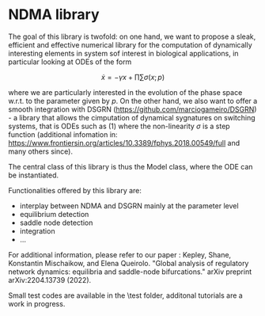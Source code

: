 # NDMA library

The goal of this library is twofold: on one hand, we want to propose a sleak, efficient and effective numerical library for the computation of dynamically interesting elements in system sof interest in biological applications, in particular looking at ODEs of the form

$$\dot x = - \gamma x + \prod \sum \sigma(x;p)$$

where we are particularly interested in the evolution of the phase space w.r.t. to the parameter given by $p$.
On the other hand, we also want to offer a smooth integration with DSGRN (https://github.com/marciogameiro/DSGRN) - a library that allows the cimputation of dynamical sygnatures on switching systems, that is ODEs such as (1) where the non-linearity $\sigma$ is a step function (additional infomation in: https://www.frontiersin.org/articles/10.3389/fphys.2018.00549/full and many others since).

The central class of this library is thus the Model class, where the ODE can be instantiated. 

Functionalities offered by this library are:
- interplay between NDMA and DSGRN mainly at the parameter level
- equilibrium detection
- saddle node detection
- integration
- ...

For additional information, please refer to our paper : Kepley, Shane, Konstantin Mischaikow, and Elena Queirolo. "Global analysis of regulatory network dynamics: equilibria and saddle-node bifurcations." arXiv preprint arXiv:2204.13739 (2022).

Small test codes are available in the \test folder, additonal tutorials are a work in progress.
